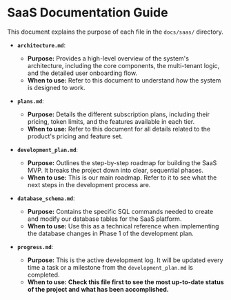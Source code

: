 # SaaS Documentation Guide

This document explains the purpose of each file in the `docs/saas/` directory.

-   **`architecture.md`**:
    -   **Purpose:** Provides a high-level overview of the system's architecture, including the core components, the multi-tenant logic, and the detailed user onboarding flow.
    -   **When to use:** Refer to this document to understand *how* the system is designed to work.

-   **`plans.md`**:
    -   **Purpose:** Details the different subscription plans, including their pricing, token limits, and the features available in each tier.
    -   **When to use:** Refer to this document for all details related to the product's pricing and feature set.

-   **`development_plan.md`**:
    -   **Purpose:** Outlines the step-by-step roadmap for building the SaaS MVP. It breaks the project down into clear, sequential phases.
    -   **When to use:** This is our main roadmap. Refer to it to see what the next steps in the development process are.

-   **`database_schema.md`**:
    -   **Purpose:** Contains the specific SQL commands needed to create and modify our database tables for the SaaS platform.
    -   **When to use:** Use this as a technical reference when implementing the database changes in Phase 1 of the development plan.

-   **`progress.md`**:
    -   **Purpose:** This is the active development log. It will be updated every time a task or a milestone from the `development_plan.md` is completed.
    -   **When to use:** **Check this file first to see the most up-to-date status of the project and what has been accomplished.**
